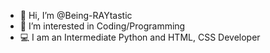 - 👋 Hi, I’m @Being-RAYtastic
- 👀 I’m interested in Coding/Programming
- 💻 I am an Intermediate Python and HTML, CSS Developer

<!---
Being-RAYtastic/Being-RAYtastic is a ✨ special ✨ repository because its `README.md` (this file) appears on your GitHub profile.
You can click the Preview link to take a look at your changes.
--->
